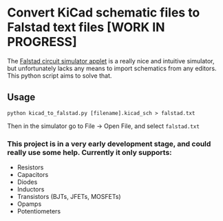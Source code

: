 # Convert KiCad schematic files to Falstad text files [WORK IN PROGRESS]
The [Falstad circuit simulator applet](https://falstad.com/circuit/circuitjs.html) is a really nice and intuitive simulator, but unfortunately lacks any means to import schematics from any editors. This python script aims to solve that.

## Usage
`python kicad_to_falstad.py [filename].kicad_sch > falstad.txt`

Then in the simulator go to File -> Open File, and select `falstad.txt`

### This project is in a very early development stage, and could really use some help. Currently it only supports:
- Resistors
- Capacitors
- Diodes
- Inductors
- Transistors (BJTs, JFETs, MOSFETs)
- Opamps
- Potentiometers

